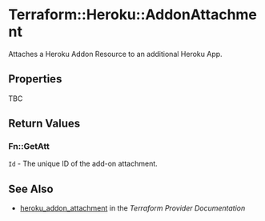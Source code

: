 # Terraform::Heroku::AddonAttachment

Attaches a Heroku Addon Resource to an additional Heroku App.

## Properties

TBC

## Return Values

### Fn::GetAtt

`Id` - The unique ID of the add-on attachment.

## See Also

* [heroku_addon_attachment](https://www.terraform.io/docs/providers/heroku/r/addon_attachment.html) in the _Terraform Provider Documentation_